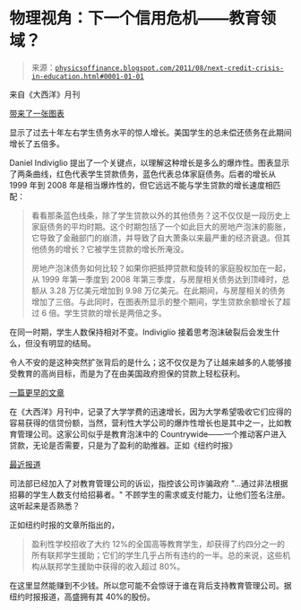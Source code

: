 <!--yml

类别：未分类

日期：2024-05-18 07:05:36

-->

# 物理视角：下一个信用危机——教育领域？

> 来源：[`physicsoffinance.blogspot.com/2011/08/next-credit-crisis-in-education.html#0001-01-01`](http://physicsoffinance.blogspot.com/2011/08/next-credit-crisis-in-education.html#0001-01-01)

来自《大西洋》月刊

[带来了一张图表](http://www.theatlantic.com/business/archive/2011/08/chart-of-the-day-student-loans-have-grown-511-since-1999/243821/)

显示了过去十年左右学生债务水平的惊人增长。美国学生的总未偿还债务在此期间增长了五倍多。

Daniel Indiviglio 提出了一个关键点，以理解这种增长是多么的爆炸性。图表显示了两条曲线，红色代表学生贷款债务，蓝色代表总体家庭债务。后者的增长从 1999 年到 2008 年是相当爆炸性的，但它远远不能与学生贷款的增长速度相匹配：

> 看看那条蓝色线条，除了学生贷款以外的其他债务？这不仅仅是一段历史上家庭债务的平均时期。这个时期包括了一个如此巨大的房地产泡沫的膨胀，它导致了金融部门的崩溃，并导致了自大萧条以来最严重的经济衰退。但其他债务的增长？它被学生贷款的增长所淹没。
> 
> 房地产泡沫债务如何比较？如果你把抵押贷款和旋转的家庭股权加在一起，从 1999 年第一季度到 2008 年第三季度，与房屋相关债务达到顶峰时，总额从 3.28 万亿美元增加到 9.98 万亿美元。在此期间，与房屋相关的债务增加了三倍。与此同时，在图表所显示的整个期间，学生贷款余额增长了超过 6 倍。学生贷款的增长是两倍之多。

在同一时期，学生人数保持相对不变。Indiviglio 接着思考泡沫破裂后会发生什么，但没有明显的结局。

令人不安的是这种突然扩张背后的是什么；这不仅仅是为了让越来越多的人能够接受教育的高尚目标，而是为了在由美国政府担保的贷款上轻松获利。

[一篇更早的文章](http://www.theatlantic.com/business/archive/2011/08/the-debt-crisis-at-american-colleges/243777/)

在《大西洋》月刊中，记录了大学学费的迅速增长，因为大学希望吸收它们应得的容易获得的信贷份额，当然，营利性大学公司的爆炸性增长也是其中之一，比如教育管理公司。这家公司似乎是教育泡沫中的 Countrywide——一个推动客户进入贷款，无论是否需要，只是为了盈利的助推器。正如《纽约时报》

[最近报道](http://www.nytimes.com/2011/05/03/education/03edmc.html)

司法部已经加入了对教育管理公司的诉讼，指控该公司诈骗政府 "...通过非法根据招募的学生人数支付给招募者。" 不顾学生的需求或支付能力，让他们签名注册。这听起来是否熟悉？

正如纽约时报的文章所指出的，

> 盈利性学校招收了大约 12%的全国高等教育学生，却获得了约四分之一的所有联邦学生援助；它们的学生几乎占所有违约的一半。总的来说，这些机构从联邦学生援助中获得的收入超过 80%。

在这里显然能赚到不少钱。所以您可能不会惊讶于谁在背后支持教育管理公司。据纽约时报报道，高盛拥有其 40%的股份。
